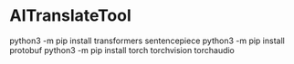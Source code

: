 # AITranslateTool

python3 -m pip install transformers sentencepiece
python3 -m pip install protobuf
python3 -m pip install torch torchvision torchaudio
